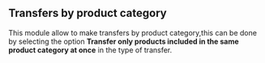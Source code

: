 Transfers by product category
------------------------------
This module allow to make transfers by product category,this can be done by selecting the option __Transfer only products included in the same product category at once__ in the type of transfer.



